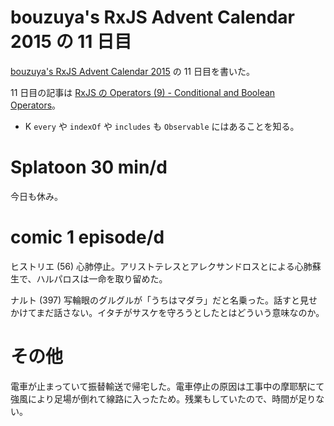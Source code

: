 # bouzuya's RxJS Advent Calendar 2015 の 11 日目

[bouzuya's RxJS Advent Calendar 2015](http://www.adventar.org/calendars/1200) の 11 日目を書いた。

11 日目の記事は [RxJS の Operators (9) - Conditional and Boolean Operators](http://qiita.com/bouzuya/items/a871fd9a369eebe28d9a)。

- K `every` や `indexOf` や `includes` も `Observable` にはあることを知る。

# Splatoon 30 min/d

今日も休み。

# comic 1 episode/d

ヒストリエ (56) 心肺停止。アリストテレスとアレクサンドロスとによる心肺蘇生で、ハルパロスは一命を取り留めた。

ナルト (397) 写輪眼のグルグルが「うちはマダラ」だと名乗った。話すと見せかけてまだ話さない。イタチがサスケを守ろうとしたとはどういう意味なのか。

# その他

電車が止まっていて振替輸送で帰宅した。電車停止の原因は工事中の摩耶駅にて強風により足場が倒れて線路に入ったため。残業もしていたので、時間が足りない。
